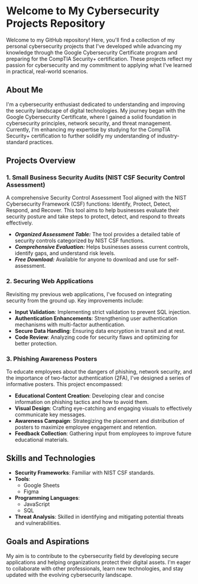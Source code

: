 # Welcome to My Cybersecurity Projects Repository

Welcome to my GitHub repository! Here, you'll find a collection of my personal cybersecurity projects that I've developed while advancing my knowledge through the Google Cybersecurity Certificate program and preparing for the CompTIA Security+ certification. These projects reflect my passion for cybersecurity and my commitment to applying what I've learned in practical, real-world scenarios.

## About Me

I'm a cybersecurity enthusiast dedicated to understanding and improving the security landscape of digital technologies. My journey began with the Google Cybersecurity Certificate, where I gained a solid foundation in cybersecurity principles, network security, and threat management. Currently, I'm enhancing my expertise by studying for the CompTIA Security+ certification to further solidify my understanding of industry-standard practices.

## Projects Overview

### 1. Small Business Security Audits  (NIST CSF Security Control Assessment)

A comprehensive Security Control Assessment Tool aligned with the NIST Cybersecurity Framework (CSF) functions: Identify, Protect, Detect, Respond, and Recover. This tool aims to help businesses evaluate their security posture and take steps to protect, detect, and respond to threats effectively.


- ***Organized Assessment Table:*** The tool provides a detailed table of security controls categorized by NIST CSF functions.
- ***Comprehensive Evaluation:*** Helps businesses assess current controls, identify gaps, and understand risk levels.
- ***Free Download:*** Available for anyone to download and use for self-assessment.


### 2. Securing Web Applications

Revisiting my previous web applications, I've focused on integrating security from the ground up. Key improvements include:

- **Input Validation**: Implementing strict validation to prevent SQL injection.
- **Authentication Enhancements**: Strengthening user authentication mechanisms with multi-factor authentication.
- **Secure Data Handling**: Ensuring data encryption in transit and at rest.
- **Code Review**: Analyzing code for security flaws and optimizing for better protection.

### 3. Phishing Awareness Posters

To educate employees about the dangers of phishing, network security, and the importance of two-factor authentication (2FA), I've designed a series of informative posters. This project encompassed:

- **Educational Content Creation**: Developing clear and concise information on phishing tactics and how to avoid them.
- **Visual Design**: Crafting eye-catching and engaging visuals to effectively communicate key messages.
- **Awareness Campaign**: Strategizing the placement and distribution of posters to maximize employee engagement and retention.
- **Feedback Collection**: Gathering input from employees to improve future educational materials.

## Skills and Technologies

- **Security Frameworks**: Familiar with NIST CSF standards.
- **Tools**:
  - Google Sheets
  - Figma 
- **Programming Languages**:
  - JavaScript
  - SQL
- **Threat Analysis**: Skilled in identifying and mitigating potential threats and vulnerabilities.


## Goals and Aspirations

My aim is to contribute to the cybersecurity field by developing secure applications and helping organizations protect their digital assets. I'm eager to collaborate with other professionals, learn new technologies, and stay updated with the evolving cybersecurity landscape.
